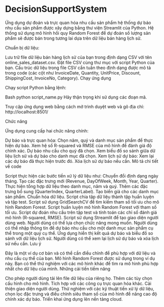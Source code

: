 # DecisionSupportSystem
Ứng dụng dự đoán và trực quan hóa nhu cầu sản phẩm
hệ thống dự báo nhu cầu sản phẩm được xây dựng bằng thư viện Streamlit của Python. Hệ thống sử dụng mô hình hồi quy Random Forest để dự đoán số lượng sản phẩm sẽ được bán trong tương lai dựa trên dữ liệu bán hàng lịch sử.

Chuẩn bị dữ liệu:

Lưu trữ file dữ liệu bán hàng lịch sử của bạn trong định dạng CSV với tên online_sales_dataset.csv.
Đặt file CSV cùng thư mục với script Python của bạn.
Cấu trúc dữ liệu trong file CSV cần tuân theo định dạng được mô tả trong code (các cột như InvoiceDate, Quantity, UnitPrice, Discount, ShippingCost, InvoiceNo, Category).
Chạy ứng dụng

Chạy script Python bằng lệnh:

Bash
python script_name.py
Hãy thận trọng khi sử dụng các đoạn mã.

Truy cập ứng dụng web bằng cách mở trình duyệt web và gõ địa chỉ: http://localhost:8501/

Chức năng

Ứng dụng cung cấp hai chức năng chính:

Dự báo và trực quan hóa:
Chọn năm, quý và danh mục sản phẩm để thực hiện dự báo.
Xem hệ số R-squared và RMSE của mô hình để đánh giá độ chính xác.
Dự báo nhu cầu cho quý đã chọn.
Xem biểu đồ so sánh giữa dữ liệu lịch sử và dự báo cho danh mục đã chọn.
Xem lịch sử dự báo:
Xem lại các dự báo đã thực hiện trước đó.
Xóa lịch sử dự báo nếu cần.
Mô tả chi tiết về code

Script thực hiện các bước tiền xử lý dữ liệu như:
Chuyển đổi định dạng ngày tháng.
Tạo các đặc trưng mới (Revenue, DayOfWeek, Month, Year, Quarter).
Thực hiện tổng hợp dữ liệu theo danh mục, năm và quý.
Thêm các đặc trưng bổ sung (QuarterIndex, QuarterLabel).
Tạo biến giả cho các danh mục sản phẩm.
Chuẩn hóa dữ liệu.
Script chia tập dữ liệu thành tập huấn luyện và tập test.
Script sử dụng GridSearchCV để tìm kiếm tham số tối ưu cho mô hình Random Forest.
Script huấn luyện mô hình Random Forest với tham số tối ưu.
Script dự đoán nhu cầu trên tập test và tính toán các chỉ số đánh giá mô hình (R-squared, RMSE).
Script sử dụng Streamlit để tạo giao diện người dùng web.
Người dùng có thể lựa chọn chức năng mong muốn.
Người dùng có thể nhập thông tin để dự báo nhu cầu cho một danh mục sản phẩm cụ thể trong một quý cụ thể.
Ứng dụng hiển thị kết quả dự báo và biểu đồ so sánh với dữ liệu lịch sử.
Người dùng có thể xem lại lịch sử dự báo và xóa lịch sử nếu cần.
Lưu ý

Đây là một ví dụ cơ bản và có thể cần điều chỉnh để phù hợp với dữ liệu và nhu cầu cụ thể của bạn.
Mô hình Random Forest được sử dụng trong ví dụ này. Bạn có thể thử nghiệm với các mô hình khác để tìm ra mô hình phù hợp nhất cho dữ liệu của mình.
Những cải tiến tiềm năng

Cho phép người dùng tải lên file dữ liệu của riêng họ.
Thêm các tùy chọn cấu hình cho mô hình.
Tích hợp với các công cụ trực quan hóa khác.
Cải thiện giao diện người dùng.
Thử nghiệm với các kỹ thuật tiền xử lý dữ liệu, chọn lọc đặc trưng và điều chỉnh siêu tham số của mô hình để nâng cao độ chính xác dự báo.
Triển khai ứng dụng lên nền tảng cloud.
